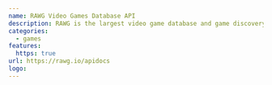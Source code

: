 ```yaml
---
name: RAWG Video Games Database API
description: RAWG is the largest video game database and game discovery service.
categories:
  - games
features:
  https: true
url: https://rawg.io/apidocs
logo:
---
```


